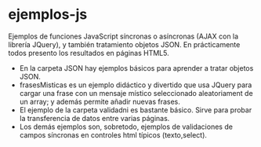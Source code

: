 # ejemplos-js
Ejemplos de funciones JavaScript síncronas o asíncronas (AJAX con la librería JQuery), y también tratamiento objetos JSON. En prácticamente todos presento los resultados en páginas HTML5. 

* En la carpeta JSON hay ejemplos básicos para aprender a tratar objetos JSON.
* frasesMisticas es un ejemplo didáctico y divertido que usa JQuery para cargar una frase con un mensaje místico seleccionado aleatoriament de un array; y además permite añadir nuevas frases.
* El ejemplo de la carpeta validadni es bastante básico. Sirve para probar la transferencia de datos entre varias páginas.
* Los demás ejemplos son, sobretodo, ejemplos de validaciones de campos síncronas en controles html típicos (texto,select).

